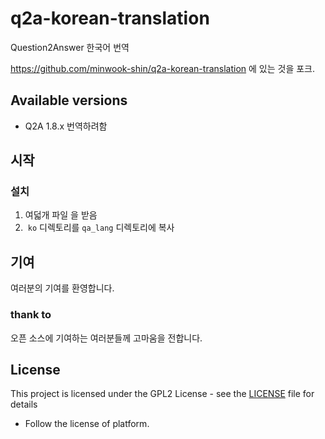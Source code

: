 # q2a-korean-translation

Question2Answer 한국어 번역

<https://github.com/minwook-shin/q2a-korean-translation> 에 있는 것을 포크.


## Available versions

* Q2A 1.8.x 번역하려함

## 시작

### 설치

1. 여덟개 파일 을 받음
1.  ```ko``` 디렉토리를 ```qa_lang``` 디렉토리에 복사

## 기여

여러분의 기여를 환영합니다.

### thank to
오픈 소스에 기여하는 여러분들께 고마움을 전합니다.


## License

This project is licensed under the GPL2 License - see the [LICENSE]( 
LICENSE) file for details

* Follow the license of platform.

